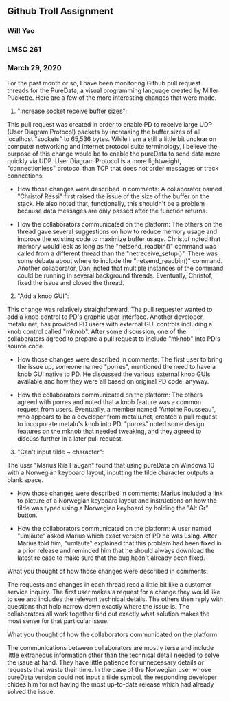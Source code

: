 ## Github Troll Assignment
### Will Yeo
### LMSC 261
### March 29, 2020

For the past month or so, I have been monitoring Github pull request threads for the PureData, a visual programming language created by Miller Puckette. Here are a few of the more interesting changes that were made.

1. "Increase socket receive buffer sizes":

This pull request was created in order to enable PD to receive large UDP (User Diagram Protocol) packets by increasing the buffer sizes of all localhost "sockets" to 65,536 bytes. While I am a still a little bit unclear on computer networking and Internet protocol suite terminology, I believe the purpose of this change would be to enable the pureData to send data more quickly via UDP. User Diagram Protocol is a more lightweight, "connectionless" protocol than TCP that does not order messages or track connections.

- How those changes were described in comments: A collaborator named "Christof Ressi" first raised the issue of the size of the buffer on the stack. He also noted that, functionally, this shouldn't be a problem because data messages are only passed after the function returns.

- How the collaborators communicated on the platform: The others on the thread gave several suggestions on how to reduce memory usage and improve the existing code to maximize buffer usage. Christof noted that memory would leak as long as the "netsend_readbin()" command was called from a different thread than the "netreceive_setup()". There was some debate about where to include the "netsend_readbin()" command. Another collaborator, Dan, noted that multiple instances of the command could be running in several background threads. Eventually, Christof, fixed the issue and closed the thread.

2. "Add a knob GUI":

This change was relatively straightforward. The pull requester wanted to add a knob control to PD's graphic user interface. Another developer, metalu.net, has provided PD users with external GUI controls including a knob control called "mknob". After some discussion, one of the collaborators agreed to prepare a pull request to include "mknob" into PD's source code.

- How those changes were described in comments: The first user to bring the issue up, someone named "porres", mentioned the need to have a knob GUI native to PD. He discussed the various external knob GUIs available and how they were all based on original PD code, anyway.

- How the collaborators communicated on the platform: The others agreed with porres and noted that a knob feature was a common request from users. Eventually, a member named "Antoine Rousseau", who appears to be a developer from metalu.net, created a pull request to incorporate metalu's knob into PD. "porres" noted some design features on the mknob that needed tweaking, and they agreed to discuss further in a later pull request.

3. "Can't input tilde ~ character":

The user "Marius Riis Haugan" found that using pureData on Windows 10 with a Norwegian keyboard layout, inputting the tilde character outputs a blank space.

- How those changes were described in comments: Marius included a link to picture of a Norwegian keyboard layout and instructions on how the tilde was typed using a Norwegian keyboard by holding the "Alt Gr" button.

- How the collaborators communicated on the platform: A user named "umläute" asked Marius which exact version of PD he was using. After Marius told him, "umläute" explained that this problem had been fixed in a prior release and reminded him that he should always download the latest release to make sure that the bug hadn't already been fixed.

What you thought of how those changes were described in comments:

The requests and changes in each thread read a little bit like a customer service inquiry. The first user makes a request for a change they would like to see and includes the relevant technical details. The others then reply with questions that help narrow down exactly where the issue is. The collaborators all work together find out exactly what solution makes the most sense for that particular issue.

What you thought of how the collaborators communicated on the platform:

The communications between collaborators are mostly terse and include little extraneous information other than the technical detail needed to solve the issue at hand. They have little patience for unnecessary details or requests that waste their time. In the case of the Norwegian user whose pureData version could not input a tilde symbol, the responding developer chides him for not having the most up-to-data release which had already solved the issue.
